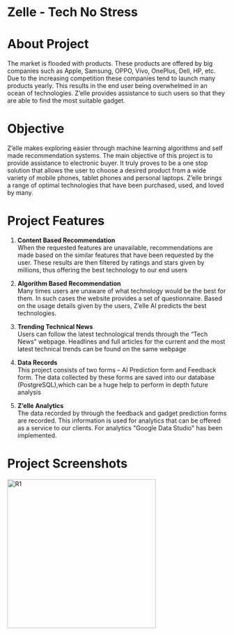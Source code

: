 # Zelle - Tech No Stress

# About Project
The market is flooded with products. These products are offered by big companies such as Apple, Samsung, OPPO, Vivo, OnePlus, Dell, HP, 
etc. Due to the increasing competition these companies tend to launch many products yearly. This results in the end user being 
overwhelmed in an ocean of technologies. Z’elle provides assistance to such users so that they are able to find the most suitable gadget.  

# Objective
Z’elle makes exploring easier through machine learning algorithms and self made recommendation systems. The main objective of 
this project is to provide assistance to electronic buyer. It truly proves to be a one stop solution that allows the user to choose 
a desired product from a wide variety of mobile phones, tablet phones and personal laptops. Z’elle brings a range of optimal technologies 
that have been purchased, used, and loved by many.   

# Project Features

1. **Content Based Recommendation**<br>
When the requested features are unavailable, recommendations are made based on the similar features that have been requested by the user. 
These results are then filtered by ratings and stars given by millions, thus offering the best technology to our end users

2. **Algorithm Based Recommendation**<br>
Many times users are unaware of what technology would be the best for them. In such cases the website provides a set of questionnaire. 
Based on the usage details given by the users, Z’elle AI predicts the best technologies. 

3. **Trending Technical News**<br>
Users can follow the latest technological trends through the “Tech News” webpage. Headlines and full articles for the current and the 
most latest technical trends can be found on the same webpage
	
4. **Data Records**<br>
This project consists of two forms – AI Prediction form and Feedback form. The data collected by these forms are saved into our 
database (PostgreSQL),which can be a huge help to perform in depth future analysis

5. **Z’elle Analytics**<br>
The data recorded by through the feedback and gadget prediction forms are recorded. This information is used for analytics that can be 
offered as a service to our clients. For analytics  "Google Data Studio" has been implemented.  

# Project Screenshots

<img width="341" alt="R1" src="https://user-images.githubusercontent.com/64312327/164507692-432d2048-8c85-4811-a3fc-5c6f4b355f95.png">